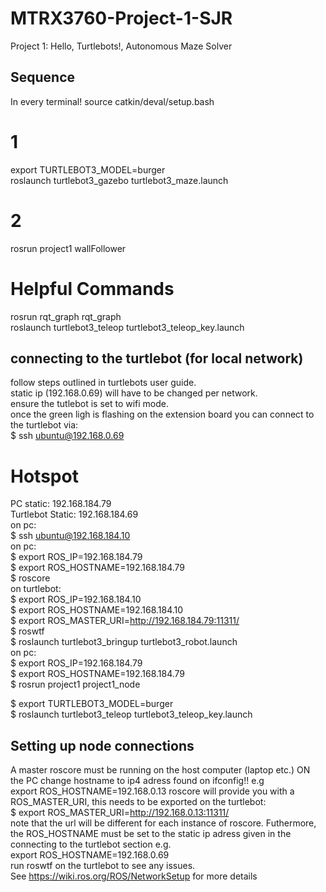 # MTRX3760-Project-1-SJR
Project 1: Hello, Turtlebots!, Autonomous Maze Solver

## Sequence
In every terminal!
source catkin/deval/setup.bash

# 1
export TURTLEBOT3_MODEL=burger  
roslaunch turtlebot3_gazebo turtlebot3_maze.launch  

# 2 
rosrun project1 wallFollower

# Helpful Commands
rosrun rqt_graph rqt_graph  
roslaunch turtlebot3_teleop turtlebot3_teleop_key.launch

## connecting to the turtlebot (for local network)
follow steps outlined in turtlebots user guide.  
static ip (192.168.0.69) will have to be changed per network.   
ensure the tutlebot is set to wifi mode.  
once the green ligh is flashing on the extension board
you can connect to the turtlebot via:  
$ ssh ubuntu@192.168.0.69  

# Hotspot
PC static: 192.168.184.79  
Turtlebot Static: 192.168.184.69  
on pc:  
$ ssh ubuntu@192.168.184.10  
on pc:  
$ export ROS_IP=192.168.184.79  
$ export ROS_HOSTNAME=192.168.184.79  
$ roscore  
on turtlebot:  
$ export ROS_IP=192.168.184.10  
$ export ROS_HOSTNAME=192.168.184.10  
$ export ROS_MASTER_URI=http://192.168.184.79:11311/  
$ roswtf  
$ roslaunch turtlebot3_bringup turtlebot3_robot.launch  
on pc:  
$ export ROS_IP=192.168.184.79  
$ export ROS_HOSTNAME=192.168.184.79  
$ rosrun project1 project1_node


$ export TURTLEBOT3_MODEL=burger  
$ roslaunch turtlebot3_teleop turtlebot3_teleop_key.launch  

## Setting up node connections
A master roscore must be running on the host computer (laptop etc.)
ON the PC change hostname to ip4 adress found on ifconfig!! e.g   
export ROS_HOSTNAME=192.168.0.13
roscore will provide you with a ROS_MASTER_URI, this needs to be exported on the turtlebot:  
$ export ROS_MASTER_URI=http://192.168.0.13:11311/  
note that the url will be different for each instance of roscore.
Futhermore, the ROS_HOSTNAME must be set to the static ip adress given in the connecting to the turtlebot section e.g.  
export ROS_HOSTNAME=192.168.0.69  
run roswtf on the turtlebot to see any issues.  
See https://wiki.ros.org/ROS/NetworkSetup for more details  






